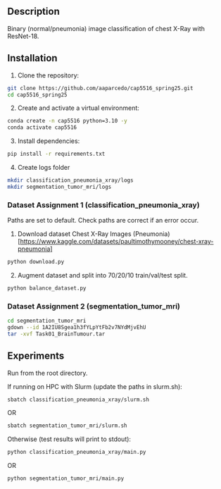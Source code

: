 ## Description
Binary (normal/pneumonia) image classification of chest X-Ray with ResNet-18. 

## Installation
1. Clone the repository:
```bash
git clone https://github.com/aaparcedo/cap5516_spring25.git
cd cap5516_spring25
```

2. Create and activate a virtual environment:
```bash
conda create -n cap5516 python=3.10 -y
conda activate cap5516
```

3. Install dependencies:
```bash
pip install -r requirements.txt
```

4. Create logs folder
```bash
mkdir classification_pneumonia_xray/logs
mkdir segmentation_tumor_mri/logs
```

### Dataset Assignment 1 (classification_pneumonia_xray)
Paths are set to default. Check paths are correct if an error occur.
1. Download dataset Chest X-Ray Images (Pneumonia) [https://www.kaggle.com/datasets/paultimothymooney/chest-xray-pneumonia]
```bash
python download.py
```
2. Augment dataset and split into 70/20/10 train/val/test split.
```bash
python balance_dataset.py
```

### Dataset Assignment 2 (segmentation_tumor_mri)
```bash
cd segmentation_tumor_mri
gdown --id 1A2IU8Sgea1h3fYLpYtFb2v7NYdMjvEhU
tar -xvf Task01_BrainTumour.tar
```

## Experiments 
Run from the root directory.

If running on HPC with Slurm (update the paths in slurm.sh):
```bash
sbatch classification_pneumonia_xray/slurm.sh
```
OR
```bash
sbatch segmentation_tumor_mri/slurm.sh
```

Otherwise (test results will print to stdout):
```bash
python classification_pneumonia_xray/main.py
```
OR
```bash
python segmentation_tumor_mri/main.py
```
